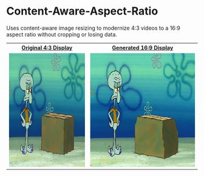 # Content-Aware-Aspect-Ratio

Uses content-aware image resizing to modernize 4:3 videos to a 16:9 aspect ratio without cropping or losing data.

<table>
<tr>
<th><a href="https://drive.google.com/file/d/13wTyCyZJ5w0n7JA2GdNkOXXD0atGtwcI/view?usp=sharing">Original 4:3 Display</a></th>
<th><a href="https://youtu.be/Ja24xjEEhcs">Generated 16:9 Display</a></th>
</tr>
<tr>
<td>

<a href="https://drive.google.com/file/d/13wTyCyZJ5w0n7JA2GdNkOXXD0atGtwcI/view?usp=sharing">
    <img src="images/43idiotboxthumbnail.jpg" alt="Watch the video" height="300">
</a>

</td>
<td>

<a href="https://youtu.be/Ja24xjEEhcs">
    <img src="images/169idiotboxthumbnail.jpg" alt="Watch the video" height="300">
</a>

</td>
</tr>
</table>
